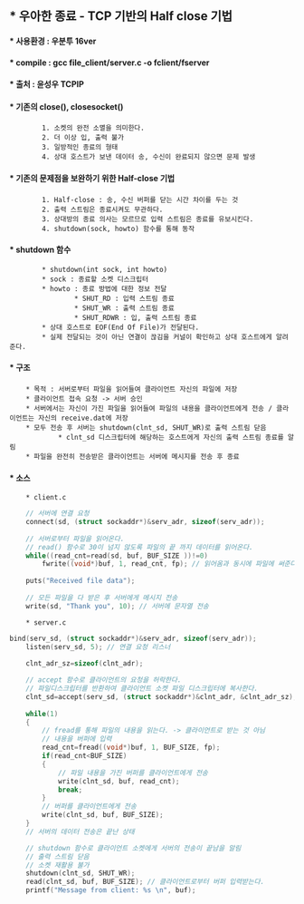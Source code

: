 ## * 우아한 종료 - TCP 기반의 Half close 기법   
#### * 사용환경 : 우분투 16ver   
#### * compile : gcc file_client/server.c -o fclient/fserver   
#### * 출처 : 윤성우 TCPIP   

#### * 기존의 close(), closesocket()   
			1. 소켓의 완전 소멸을 의미한다.
			2. 더 이상 입, 출력 불가   
			3. 일방적인 종료의 형태
			4. 상대 호스트가 보낸 데이터 송, 수신이 완료되지 않으면 문제 발생   

#### * 기존의 문제점을 보완하기 위한 Half-close 기법   
			1. Half-close : 송, 수신 버퍼를 닫는 시간 차이를 두는 것   
			2. 출력 스트림은 종료시켜도 무관하다.
			3. 상대방의 종료 의사는 모르므로 입력 스트림은 종료를 유보시킨다.
			4. shutdown(sock, howto) 함수를 통해 동작   

#### * shutdown 함수   
			* shutdown(int sock, int howto)
			* sock : 종료할 소켓 디스크립터
			* howto : 종료 방법에 대한 정보 전달
					* SHUT_RD : 입력 스트림 종료
					* SHUT_WR : 출력 스트림 종료
					* SHUT_RDWR : 입, 출력 스트림 종료   
			* 상대 호스트로 EOF(End Of File)가 전달된다.
			* 실제 전달되는 것이 아닌 연결이 끊김을 커널이 확인하고 상대 호스트에게 알려준다.

#### * 구조   
		* 목적 : 서버로부터 파일을 읽어들여 클라이언트 자신의 파일에 저장   
		* 클라이언트 접속 요청 -> 서버 승인
		* 서버에서는 자신이 가진 파일을 읽어들여 파일의 내용을 클라이언트에게 전송 / 클라이언트는 자신의 receive.dat에 저장
		* 모두 전송 후 서버는 shutdown(clnt_sd, SHUT_WR)로 출력 스트림 닫음 
				* clnt_sd 디스크립터에 해당하는 호스트에게 자신의 출력 스트림 종료를 알림 
		* 파일을 완전히 전송받은 클라이언트는 서버에 메시지를 전송 후 종료 
#### * 소스 

		* client.c

```c
	// 서버에 연결 요청 
	connect(sd, (struct sockaddr*)&serv_adr, sizeof(serv_adr));
	
	// 서버로부터 파일을 읽어온다.
	// read() 함수로 30이 넘지 않도록 파일의 끝 까지 데이터를 읽어온다.
	while((read_cnt=read(sd, buf, BUF_SIZE ))!=0)
		fwrite((void*)buf, 1, read_cnt, fp); // 읽어옴과 동시에 파일에 써준다.
	
	puts("Received file data");
	
	// 모든 파일을 다 받은 후 서버에게 메시지 전송 
	write(sd, "Thank you", 10); // 서버에 문자열 전송 
```   

		* server.c
```c
bind(serv_sd, (struct sockaddr*)&serv_adr, sizeof(serv_adr));
	listen(serv_sd, 5); // 연결 요청 리스너 
	
	clnt_adr_sz=sizeof(clnt_adr);    

	// accept 함수로 클라이언트의 요청을 허락한다.
	// 파일디스크립터를 반환하여 클라이언트 소켓 파일 디스크립터에 복사한다.
	clnt_sd=accept(serv_sd, (struct sockaddr*)&clnt_adr, &clnt_adr_sz);
	
	while(1)
	{
		// fread를 통해 파일의 내용을 읽는다. -> 클라이언트로 받는 것 아님 
		// 내용을 버퍼에 입력 
		read_cnt=fread((void*)buf, 1, BUF_SIZE, fp);
		if(read_cnt<BUF_SIZE)
		{
			// 파일 내용을 가진 버퍼를 클라이언트에게 전송 
			write(clnt_sd, buf, read_cnt);
			break;
		}
		// 버퍼를 클라이언트에게 전송 
		write(clnt_sd, buf, BUF_SIZE);
	}
	// 서버의 데이터 전송은 끝난 상태 

	// shutdown 함수로 클라이언트 소켓에게 서버의 전송이 끝남을 알림 
	// 출력 스트림 닫음 
	// 소켓 재활용 불가 
	shutdown(clnt_sd, SHUT_WR);	
	read(clnt_sd, buf, BUF_SIZE); // 클라이언트로부터 버퍼 입력받는다.
	printf("Message from client: %s \n", buf);
```